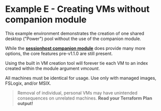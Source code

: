 # Example E - Creating VMs without companion module

This example environment demonstrates the creation of one shared desktop ("Power") pool without the use of the companion module. 

While the [**sessionhost companion module**](https://github.com/ColeHeard/terraform-azurerm-avdsh) does provide many more options, the core features pre-v1.1.0 are still present. 

Using the built in VM creation tool will forever tie each VM to an index created within the module argument *vmcount*. 

All machines must be identical for usage. Use only with managed images, FSLogix, and/or MSIX.
 
> Removal of individual, personal VMs may have unintended consequences on unrelated machines. **Read your Terraform Plan output!** 